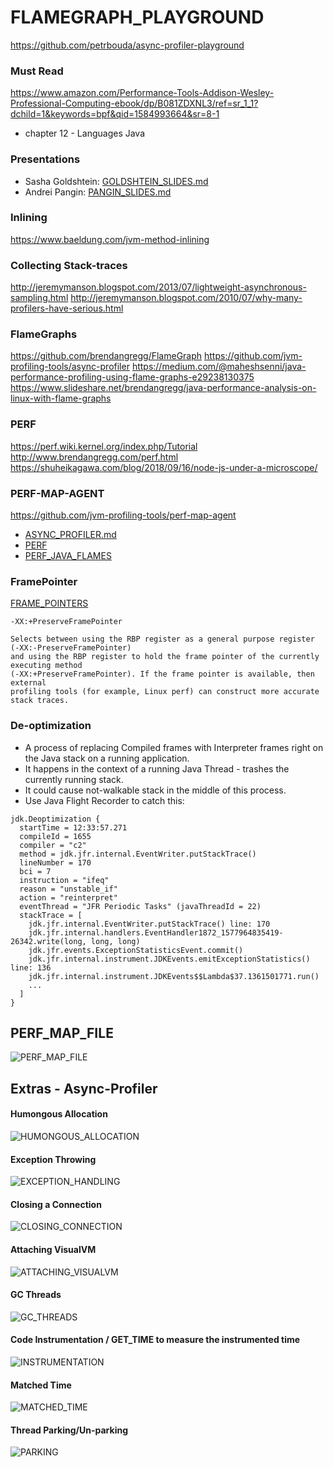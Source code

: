 # FLAMEGRAPH_PLAYGROUND

https://github.com/petrbouda/async-profiler-playground

### Must Read

https://www.amazon.com/Performance-Tools-Addison-Wesley-Professional-Computing-ebook/dp/B081ZDXNL3/ref=sr_1_1?dchild=1&keywords=bpf&qid=1584993664&sr=8-1
- chapter 12 - Languages Java

### Presentations

- Sasha Goldshtein: [GOLDSHTEIN_SLIDES.md](slides/GOLDSHTEIN_SLIDES.pdf)
- Andrei Pangin: [PANGIN_SLIDES.md](slides/PANGIN_SLIDES.pdf)

### Inlining

https://www.baeldung.com/jvm-method-inlining

### Collecting Stack-traces
http://jeremymanson.blogspot.com/2013/07/lightweight-asynchronous-sampling.html
http://jeremymanson.blogspot.com/2010/07/why-many-profilers-have-serious.html

### FlameGraphs
https://github.com/brendangregg/FlameGraph
https://github.com/jvm-profiling-tools/async-profiler
https://medium.com/@maheshsenni/java-performance-profiling-using-flame-graphs-e29238130375
https://www.slideshare.net/brendangregg/java-performance-analysis-on-linux-with-flame-graphs

### PERF
https://perf.wiki.kernel.org/index.php/Tutorial
http://www.brendangregg.com/perf.html
https://shuheikagawa.com/blog/2018/09/16/node-js-under-a-microscope/

### PERF-MAP-AGENT
https://github.com/jvm-profiling-tools/perf-map-agent

- [ASYNC_PROFILER.md](ASYNC_PROFILER.md)
- [PERF](PERF.md)
- [PERF_JAVA_FLAMES](PERF_JAVA_FLAMES.md)

### FramePointer

[FRAME_POINTERS](FRAMEPOINTERS.md)

```
-XX:+PreserveFramePointer 

Selects between using the RBP register as a general purpose register (-XX:-PreserveFramePointer) 
and using the RBP register to hold the frame pointer of the currently executing method 
(-XX:+PreserveFramePointer). If the frame pointer is available, then external 
profiling tools (for example, Linux perf) can construct more accurate stack traces.
```

### De-optimization

- A process of replacing Compiled frames with Interpreter frames right on the Java stack on a running application.
- It happens in the context of a running Java Thread - trashes the currently running stack.
- It could cause not-walkable stack in the middle of this process.
- Use Java Flight Recorder to catch this:

```
jdk.Deoptimization {
  startTime = 12:33:57.271
  compileId = 1655
  compiler = "c2"
  method = jdk.jfr.internal.EventWriter.putStackTrace()
  lineNumber = 170
  bci = 7
  instruction = "ifeq"
  reason = "unstable_if"
  action = "reinterpret"
  eventThread = "JFR Periodic Tasks" (javaThreadId = 22)
  stackTrace = [
    jdk.jfr.internal.EventWriter.putStackTrace() line: 170
    jdk.jfr.internal.handlers.EventHandler1872_1577964835419-26342.write(long, long, long)
    jdk.jfr.events.ExceptionStatisticsEvent.commit()
    jdk.jfr.internal.instrument.JDKEvents.emitExceptionStatistics() line: 136
    jdk.jfr.internal.instrument.JDKEvents$$Lambda$37.1361501771.run()
    ...
  ]
}
```

## PERF_MAP_FILE

![PERF_MAP_FILE](img/PERF_MAP_FILE.png)

## Extras - Async-Profiler 

#### Humongous Allocation

![HUMONGOUS_ALLOCATION](img/extras/humongous_allocation.png)

#### Exception Throwing

![EXCEPTION_HANDLING](img/extras/exception_handling.png)

#### Closing a Connection

![CLOSING_CONNECTION](img/extras/closing_connection.png)

#### Attaching VisualVM

![ATTACHING_VISUALVM](img/extras/attaching_visualvm.png)

#### GC Threads

![GC_THREADS](img/extras/gc_threads.png)

#### Code Instrumentation / GET_TIME to measure the instrumented time

![INSTRUMENTATION](img/extras/instrumentation.png)

#### Matched Time 

![MATCHED_TIME](img/extras/matched_time.png)

#### Thread Parking/Un-parking

![PARKING](img/extras/parking.png)

